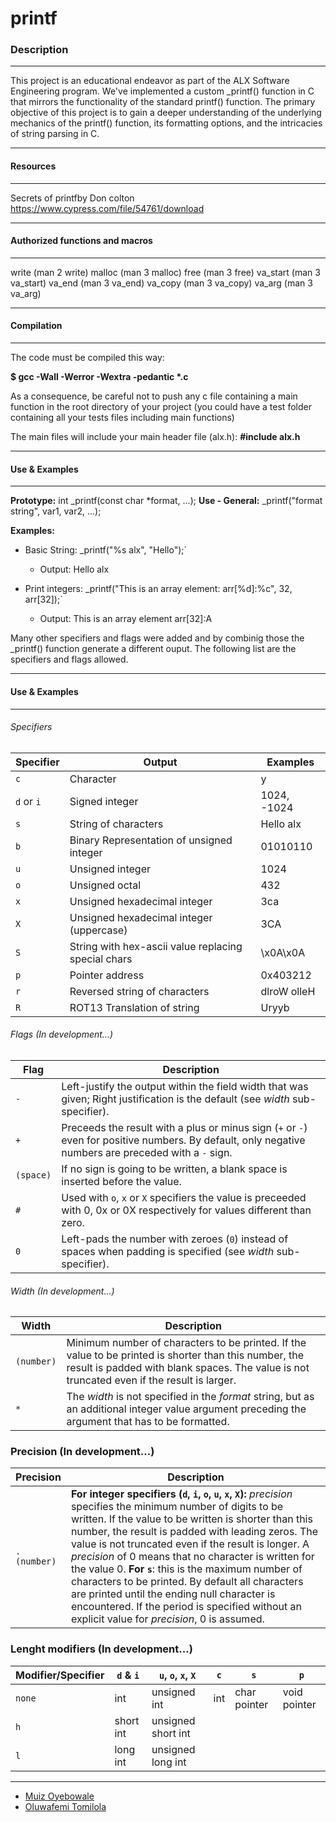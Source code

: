 # printf

### Description

---

This project is an educational endeavor as part of the ALX Software Engineering program. We've implemented a custom _printf() function in C that mirrors the functionality of the standard printf() function. The primary objective of this project is to gain a deeper understanding of the underlying mechanics of the printf() function, its formatting options, and the intricacies of string parsing in C.

---

#### Resources

---

Secrets of printfby Don colton
https://www.cypress.com/file/54761/download

---

#### Authorized functions and macros

---

write (man 2 write)
malloc (man 3 malloc)
free (man 3 free)
va_start (man 3 va_start)
va_end (man 3 va_end)
va_copy (man 3 va_copy)
va_arg (man 3 va_arg)

---

#### Compilation

---

The code must be compiled this way:

**$ gcc -Wall -Werror -Wextra -pedantic \*.c**

As a consequence, be careful not to push any c file containing a main function in the root directory of your project (you could have a test folder containing all your tests files including main functions)

The main files will include your main header file (alx.h): **#include alx.h**

---

#### Use & Examples

---

**Prototype:** int \_printf(const char \*format, ...);
**Use - General:** \_printf("format string", var1, var2, ...);

**Examples:**

- Basic String: \_printf("%s alx", "Hello");`

  - Output: Hello alx

- Print integers: \_printf("This is an array element: arr[%d]:%c", 32, arr[32]);`
  - Output: This is an array element arr[32]:A

Many other specifiers and flags were added and by combinig those the \_printf() function generate a different ouput. The following list are the specifiers and flags allowed.

---

#### Use & Examples

---

###### Specifiers

| Specifier  | Output                                              | Examples        |
| ---------- | --------------------------------------------------- | --------------- |
| `c`        | Character                                           | y               |
| `d` or `i` | Signed integer                                      | 1024, -1024     |
| `s`        | String of characters                                | Hello alx       |
| `b`        | Binary Representation of unsigned integer           | 01010110        |
| `u`        | Unsigned integer                                    | 1024            |
| `o`        | Unsigned octal                                      | 432             |
| `x`        | Unsigned hexadecimal integer                        | 3ca             |
| `X`        | Unsigned hexadecimal integer (uppercase)            | 3CA             |
| `S`        | String with hex-ascii value replacing special chars | \x0A\x0A        |
| `p`        | Pointer address                                     | 0x403212        |
| `r`        | Reversed string of characters                       | dlroW olleH     |
| `R`        | ROT13 Translation of string                         | Uryyb           |

###### Flags (In development...)

| Flag      | Description                                                                                                                                           |
| --------- | ----------------------------------------------------------------------------------------------------------------------------------------------------- |
| `-`       | Left-justify the output within the field width that was given; Right justification is the default (see _width_ sub-specifier).                        |
| `+`       | Preceeds the result with a plus or minus sign (`+` or `-`) even for positive numbers. By default, only negative numbers are preceded with a `-` sign. |
| `(space)` | If no sign is going to be written, a blank space is inserted before the value.                                                                        |
| `#`       | Used with `o`, `x` or `X` specifiers the value is preceeded with 0, 0x or 0X respectively for values different than zero.                             |
| `0`       | Left-pads the number with zeroes (`0`) instead of spaces when padding is specified (see _width_ sub-specifier).                                       |

###### Width (In development...)

| Width      | Description                                                                                                                                                                                          |
| ---------- | ---------------------------------------------------------------------------------------------------------------------------------------------------------------------------------------------------- |
| `(number)` | Minimum number of characters to be printed. If the value to be printed is shorter than this number, the result is padded with blank spaces. The value is not truncated even if the result is larger. |
| `*`        | The _width_ is not specified in the _format_ string, but as an additional integer value argument preceding the argument that has to be formatted.                                                    |

### Precision (In development...)

| Precision  | Description                                                                                                                                                                                                                                                                                                                                                                                                                                                                                                                                                                                                  |
| ----------- | ------------------------------------------------------------------------------------------------------------------------------------------------------------------------------------------------------------------------------------------------------------------------------------------------------------------------------------------------------------------------------------------------------------------------------------------------------------------------------------------------------------------------------------------------------------------------------------------------------------ |
| `.(number)` | **For integer specifiers (`d`, `i`, `o`, `u`, `x`, `X`):** _precision_ specifies the minimum number of digits to be written. If the value to be written is shorter than this number, the result is padded with leading zeros. The value is not truncated even if the result is longer. A _precision_ of 0 means that no character is written for the value 0. **For `s`**: this is the maximum number of characters to be printed. By default all characters are printed until the ending null character is encountered. If the period is specified without an explicit value for _precision_, 0 is assumed. |

### Lenght modifiers (In development...)

| Modifier/Specifier | `d` & `i` | `u`, `o`, `x`, `X` | `c` | `s`          | `p`          |
| ------------------ | --------- | ------------------ | --- | ------------ | ------------ |
| `none`             | int       | unsigned int       | int | char pointer | void pointer |
| `h`                | short int | unsigned short int |     |              |              |
| `l`                | long int  | unsigned long int  |     |              |              |

---


- [Muiz Oyebowale](https://github.com/muizzyranking)
- [Oluwafemi Tomilola](https://github.com/Tomilola-ng)
